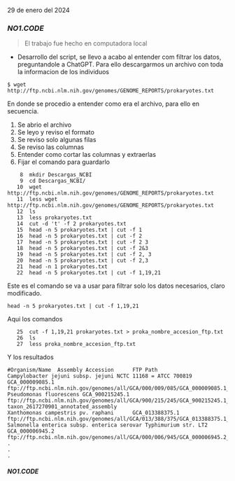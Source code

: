 29 de enero del 2024
### ***NO1.CODE <INICIO>***
> El trabajo fue hecho en computadora local
- Desarrollo del script, se llevo a acabo al entender com filtrar los datos, preguntandole a ChatGPT.
Para ello descargarmos un archivo con toda la informacion de los individuos

```
$ wget http://ftp.ncbi.nlm.nih.gov/genomes/GENOME_REPORTS/prokaryotes.txt
```
En donde se procedio a entender como era el archivo, para ello en secuencia.
1. Se abrio el archivo
2. Se leyo y reviso el formato
3. Se reviso solo algunas filas
4. Se reviso las columnas
5. Entender como cortar las columnas y extraerlas
6. Fijar el comando para guardarlo

```
    8  mkdir Descargas_NCBI
    9  cd Descargas_NCBI/
   10  wget http://ftp.ncbi.nlm.nih.gov/genomes/GENOME_REPORTS/prokaryotes.txt
   11  less wget http://ftp.ncbi.nlm.nih.gov/genomes/GENOME_REPORTS/prokaryotes.txt
   12  ls
   13  less prokaryotes.txt
   14  cut -d 't' -f 2 prokaryotes.txt
   15  head -n 5 prokaryotes.txt | cut -f 1
   16  head -n 5 prokaryotes.txt | cut -f 2
   17  head -n 5 prokaryotes.txt | cut -f 2 3
   18  head -n 5 prokaryotes.txt | cut -f 2&3
   19  head -n 5 prokaryotes.txt | cut -f 2, 3
   20  head -n 5 prokaryotes.txt | cut -f 2,3
   21  head -n 1 prokaryotes.txt
   22  head -n 5 prokaryotes.txt | cut -f 1,19,21
```

Este es el comando se va a usar para filtrar solo los datos necesarios, claro modificado.

```
head -n 5 prokaryotes.txt | cut -f 1,19,21
```

Aqui los comandos
```
   25  cut -f 1,19,21 prokaryotes.txt > proka_nombre_accesion_ftp.txt
   26  ls
   27  less proka_nombre_accesion_ftp.txt
```
Y los resultados
```
#Organism/Name  Assembly Accession      FTP Path
Campylobacter jejuni subsp. jejuni NCTC 11168 = ATCC 700819     GCA_000009085.1 ftp://ftp.ncbi.nlm.nih.gov/genomes/all/GCA/000/009/085/GCA_000009085.1_ASM908v1
Pseudomonas fluorescens GCA_900215245.1 ftp://ftp.ncbi.nlm.nih.gov/genomes/all/GCA/900/215/245/GCA_900215245.1_IMG-taxon_2617270901_annotated_assembly
Xanthomonas campestris pv. raphani      GCA_013388375.1 ftp://ftp.ncbi.nlm.nih.gov/genomes/all/GCA/013/388/375/GCA_013388375.1_ASM1338837v1
Salmonella enterica subsp. enterica serovar Typhimurium str. LT2        GCA_000006945.2 ftp://ftp.ncbi.nlm.nih.gov/genomes/all/GCA/000/006/945/GCA_000006945.2_ASM694v2
.
.
.
```


#### ***NO1.CODE <FINAL>***
